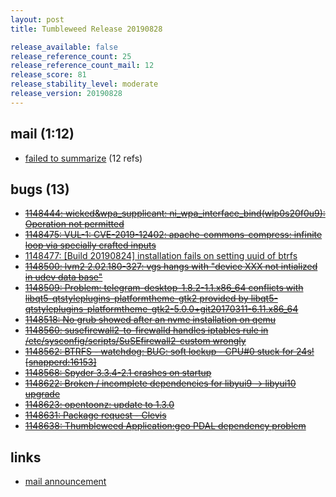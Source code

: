 ```yaml
---
layout: post
title: Tumbleweed Release 20190828

release_available: false
release_reference_count: 25
release_reference_count_mail: 12
release_score: 81
release_stability_level: moderate
release_version: 20190828
---
```


## mail (1:12)

- [failed to summarize](https://lists.opensuse.org/opensuse-factory/2019-08/msg00308.html) (12 refs)

## bugs (13)

<!--more-->

- ~~[1148444: wicked&wpa_supplicant: ni_wpa_interface_bind(wlp0s20f0u9): Operation not permitted](https://bugzilla.opensuse.org/show_bug.cgi?id=1148444)~~
- ~~[1148475: VUL-1: CVE-2019-12402: apache-commons-compress: infinite loop via specially crafted inputs](https://bugzilla.opensuse.org/show_bug.cgi?id=1148475)~~
- [1148477: \[Build 20190824\] installation fails on setting uuid of btrfs](https://bugzilla.opensuse.org/show_bug.cgi?id=1148477)
- ~~[1148500: lvm2 2.02.180-327: vgs hangs with "device XXX not intialized in udev data base"](https://bugzilla.opensuse.org/show_bug.cgi?id=1148500)~~
- ~~[1148509: Problem: telegram-desktop-1.8.2-1.1.x86_64 conflicts with libqt5-qtstyleplugins-platformtheme-gtk2 provided by libqt5-qtstyleplugins-platformtheme-gtk2-5.0.0+git20170311-6.11.x86_64](https://bugzilla.opensuse.org/show_bug.cgi?id=1148509)~~
- ~~[1148518: No grub showed after an nvme installation on qemu](https://bugzilla.opensuse.org/show_bug.cgi?id=1148518)~~
- ~~[1148560: susefirewall2-to-firewalld handles iptables rule in /etc/sysconfig/scripts/SuSEfirewall2-custom wrongly](https://bugzilla.opensuse.org/show_bug.cgi?id=1148560)~~
- ~~[1148562: BTRFS - watchdog: BUG: soft lockup - CPU#0 stuck for 24s! \[snapperd:16153\]](https://bugzilla.opensuse.org/show_bug.cgi?id=1148562)~~
- ~~[1148568: Spyder  3.3.4-2.1 crashes on startup](https://bugzilla.opensuse.org/show_bug.cgi?id=1148568)~~
- ~~[1148622: Broken / incomplete dependencies for libyui9 -> libyui10 upgrade](https://bugzilla.opensuse.org/show_bug.cgi?id=1148622)~~
- ~~[1148623: opentoonz: update to 1.3.0](https://bugzilla.opensuse.org/show_bug.cgi?id=1148623)~~
- ~~[1148631: Package request - Clevis](https://bugzilla.opensuse.org/show_bug.cgi?id=1148631)~~
- ~~[1148638: Thumbleweed Application:geo PDAL dependency problem](https://bugzilla.opensuse.org/show_bug.cgi?id=1148638)~~



## links

- [mail announcement](https://lists.opensuse.org/opensuse-factory/2019-08/msg00307.html)
